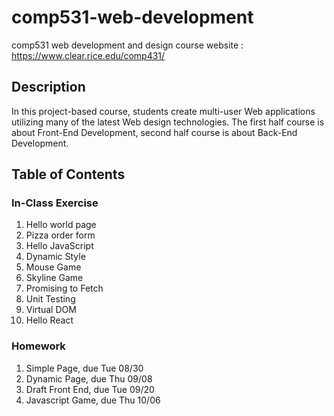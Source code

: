 # comp531-web-development
comp531 web development and design
course website : https://www.clear.rice.edu/comp431/

## Description
In this project-based course, students create multi-user Web applications utilizing many of the latest Web design technologies.
The first half course is about Front-End Development, second half course is about Back-End Development.


## Table of Contents
### In-Class Exercise
1. Hello world page
2. Pizza order form
3. Hello JavaScript
4. Dynamic Style
5. Mouse Game
6. Skyline Game
7. Promising to Fetch
8. Unit Testing
9. Virtual DOM
10. Hello React


### Homework
1. Simple Page, due Tue 08/30
2. Dynamic Page, due Thu 09/08
3. Draft Front End, due Tue 09/20
4. Javascript Game, due Thu 10/06